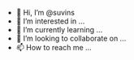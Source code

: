- 👋 Hi, I’m @suvins
- 👀 I’m interested in ...
- 🌱 I’m currently learning ...
- 💞️ I’m looking to collaborate on ...
- 📫 How to reach me ...

<!---
suvins/suvins is a ✨ special ✨ repository because its `README.md` (this file) appears on your GitHub profile.
You can click the Preview link to take a look at your changes.
--->
